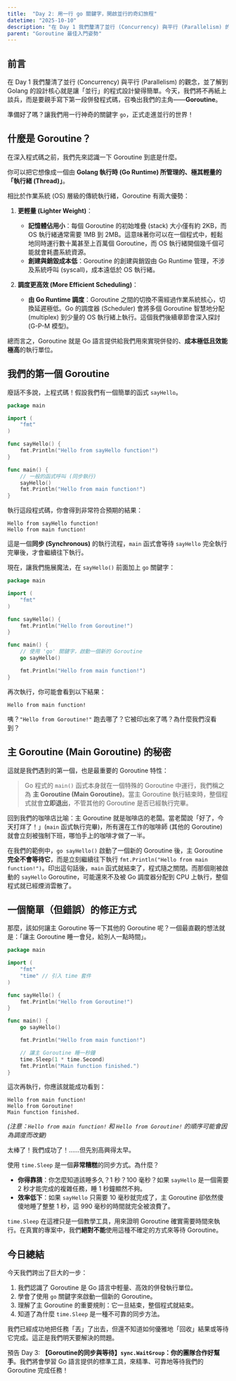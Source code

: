 ```yaml
---
title:  "Day 2: 用一行 go 關鍵字，開啟並行的奇幻旅程"
datetime: "2025-10-10"
description: "在 Day 1 我們釐清了並行 (Concurrency) 與平行 (Parallelism) 的觀念，並了解到 Golang 的設計核心就是讓「並行」的程式設計變得簡單。今天，我們將不再紙上談兵，而是要親手寫下第一段併發程式碼，召喚出我們的主角——Goroutine"
parent: "Goroutine 最佳入門姿勢"
---
```


## 前言

在 Day 1 我們釐清了並行 (Concurrency) 與平行 (Parallelism) 的觀念，並了解到 Golang 的設計核心就是讓「並行」的程式設計變得簡單。今天，我們將不再紙上談兵，而是要親手寫下第一段併發程式碼，召喚出我們的主角——**Goroutine**。

準備好了嗎？讓我們用一行神奇的關鍵字 `go`，正式走進並行的世界！

## 什麼是 Goroutine？

在深入程式碼之前，我們先來認識一下 Goroutine 到底是什麼。

你可以把它想像成一個由 **Golang 執行時 (Go Runtime) 所管理的、極其輕量的「執行緒 (Thread)」**。

相比於作業系統 (OS) 層級的傳統執行緒，Goroutine 有兩大優勢：

1.  **更輕量 (Lighter Weight)**：
    *   **記憶體佔用小**：每個 Goroutine 的初始堆疊 (stack) 大小僅有約 2KB，而 OS 執行緒通常需要 1MB 到 2MB。這意味著你可以在一個程式中，輕鬆地同時運行數十萬甚至上百萬個 Goroutine，而 OS 執行緒開個幾千個可能就會耗盡系統資源。
    *   **創建與銷毀成本低**：Goroutine 的創建與銷毀由 Go Runtime 管理，不涉及系統呼叫 (syscall)，成本遠低於 OS 執行緒。

2.  **調度更高效 (More Efficient Scheduling)**：
    *   **由 Go Runtime 調度**：Goroutine 之間的切換不需經過作業系統核心，切換延遲極低。Go 的調度器 (Scheduler) 會將多個 Goroutine 智慧地分配 (multiplex) 到少量的 OS 執行緒上執行。這個我們後續章節會深入探討 (G-P-M 模型)。

總而言之，Goroutine 就是 Go 語言提供給我們用來實現併發的、**成本極低且效能極高**的執行單位。

## 我們的第一個 Goroutine

廢話不多說，上程式碼！假設我們有一個簡單的函式 `sayHello`。

```go
package main

import (
	"fmt"
)

func sayHello() {
	fmt.Println("Hello from sayHello function!")
}

func main() {
	// 一般的函式呼叫 (同步執行)
	sayHello()
	fmt.Println("Hello from main function!")
}
```

執行這段程式碼，你會得到非常符合預期的結果：

```text
Hello from sayHello function!
Hello from main function!
```

這是一個**同步 (Synchronous)** 的執行流程，`main` 函式會等待 `sayHello` 完全執行完畢後，才會繼續往下執行。

現在，讓我們施展魔法，在 `sayHello()` 前面加上 `go` 關鍵字：

```go
package main

import (
	"fmt"
)

func sayHello() {
	fmt.Println("Hello from Goroutine!")
}

func main() {
	// 使用 'go' 關鍵字，啟動一個新的 Goroutine
	go sayHello()

	fmt.Println("Hello from main function!")
}
```

再次執行，你可能會看到以下結果：

```text
Hello from main function!
```

咦？`"Hello from Goroutine!"` 跑去哪了？它被印出來了嗎？為什麼我們沒看到？

## 主 Goroutine (Main Goroutine) 的秘密

這就是我們遇到的第一個，也是最重要的 Goroutine 特性：

> Go 程式的 `main()` 函式本身就在一個特殊的 Goroutine 中運行，我們稱之為 **主 Goroutine (Main Goroutine)**。當主 Goroutine 執行結束時，整個程式就會**立即退出**，不管其他的 Goroutine 是否已經執行完畢。

回到我們的咖啡店比喻：主 Goroutine 就是咖啡店的老闆。當老闆說「好了，今天打烊了！」(`main` 函式執行完畢)，所有還在工作的咖啡師 (其他的 Goroutine) 就會立刻被強制下班，哪怕手上的咖啡才做了一半。

在我們的範例中，`go sayHello()` 啟動了一個新的 Goroutine 後，主 Goroutine **完全不會等待它**，而是立刻繼續往下執行 `fmt.Println("Hello from main function!")`。印出這句話後，`main` 函式就結束了，程式隨之關閉。而那個剛被啟動的 `sayHello` Goroutine，可能還來不及被 Go 調度器分配到 CPU 上執行，整個程式就已經煙消雲散了。

## 一個簡單（但錯誤）的修正方式

那麼，該如何讓主 Goroutine 等一下其他的 Goroutine 呢？一個最直觀的想法就是：「讓主 Goroutine 睡一會兒，給別人一點時間」。

```go
package main

import (
	"fmt"
	"time" // 引入 time 套件
)

func sayHello() {
	fmt.Println("Hello from Goroutine!")
}

func main() {
	go sayHello()

	fmt.Println("Hello from main function!")

	// 讓主 Goroutine 睡一秒鐘
	time.Sleep(1 * time.Second)
    fmt.Println("Main function finished.")
}
```

這次再執行，你應該就能成功看到：

```text
Hello from main function!
Hello from Goroutine!
Main function finished.
```
*(注意：`Hello from main function!` 和 `Hello from Goroutine!` 的順序可能會因為調度而改變)*

太棒了！我們成功了！……但先別高興得太早。

使用 `time.Sleep` 是一個**非常糟糕**的同步方式。為什麼？
*   **你得靠猜**：你怎麼知道該睡多久？1 秒？100 毫秒？如果 `sayHello` 是一個需要 2 秒才能完成的複雜任務，睡 1 秒鐘顯然不夠。
*   **效率低下**：如果 `sayHello` 只需要 10 毫秒就完成了，主 Goroutine 卻依然傻傻地睡了整整 1 秒，這 990 毫秒的時間就完全被浪費了。

`time.Sleep` 在這裡只是一個教學工具，用來證明 Goroutine 確實需要時間來執行。在真實的專案中，我們**絕對不能**使用這種不確定的方式來等待 Goroutine。

## 今日總結

今天我們跨出了巨大的一步：
1.  我們認識了 Goroutine 是 Go 語言中輕量、高效的併發執行單位。
2.  學會了使用 `go` 關鍵字來啟動一個新的 Goroutine。
3.  理解了主 Goroutine 的重要規則：它一旦結束，整個程式就結束。
4.  知道了為什麼 `time.Sleep` 是一種不可靠的同步方法。

我們已經成功地把任務「丟」了出去，但還不知道如何優雅地「回收」結果或等待它完成。這正是我們明天要解決的問題。

預告 Day 3: **【Goroutine的同步與等待】`sync.WaitGroup`：你的團隊合作好幫手**。我們將會學習 Go 語言提供的標準工具，來精準、可靠地等待我們的 Goroutine 完成任務！
